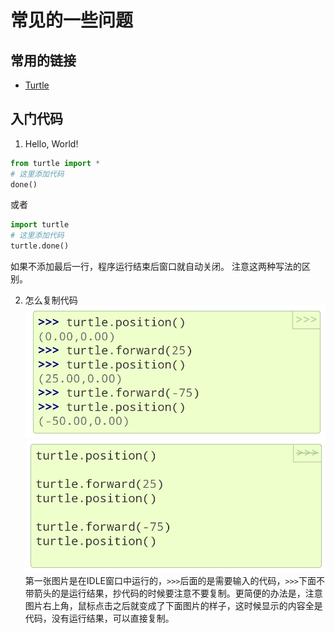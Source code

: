 # 常见的一些问题

## 常用的链接
- [Turtle](https://docs.python.org/zh-cn/3/library/turtle.html)
    
## 入门代码

1. Hello, World!
```python
from turtle import *
# 这里添加代码
done()
```

或者

```python
import turtle
# 这里添加代码
turtle.done()
```

如果不添加最后一行，程序运行结束后窗口就自动关闭。
注意这两种写法的区别。

2. 怎么复制代码
![](/python/2023-03-27-18-06-50-066.jpg)
![](/python/2023-03-27-18-07-13-343.jpg)
第一张图片是在IDLE窗口中运行的，`>>>`后面的是需要输入的代码，`>>>`下面不带箭头的是运行结果，抄代码的时候要注意不要复制。更简便的办法是，注意图片右上角，鼠标点击之后就变成了下面图片的样子，这时候显示的内容全是代码，没有运行结果，可以直接复制。
